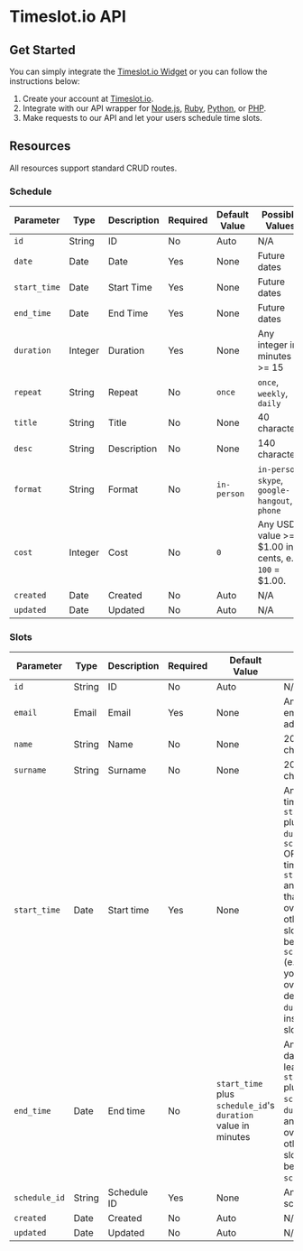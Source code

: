
# Timeslot.io API

## Get Started

You can simply integrate the [Timeslot.io Widget][widget] or you can follow the instructions below:

[widget]: https://github.com/timeslot/timeslot-widget

1. Create your account at [Timeslot.io](http://timeslot.io/signup).
2. Integrate with our API wrapper for [Node.js][node], [Ruby][ruby], [Python][python], or [PHP][php].
3. Make requests to our API and let your users schedule time slots.

[node]: https://github.com/timeslot/timeslot-node
[ruby]: https://github.com/timeslot/timeslot-ruby
[python]: https://github.com/timeslot/timeslot-python
[php]: https://github.com/timeslot/timeslot-php

## Resources

All resources support standard CRUD routes.

### Schedule

Parameter | Type | Description | Required | Default Value | Possible Values
--- | --- | --- | --- | --- | ---
`id` | String | ID | No | Auto | N/A
`date` | Date | Date | Yes | None | Future dates
`start_time` | Date | Start Time | Yes | None | Future dates
`end_time` | Date | End Time | Yes | None | Future dates
`duration` | Integer | Duration | Yes | None | Any integer in minutes >= 15
`repeat` | String | Repeat | No | `once` | `once`, `weekly`, `daily`
`title` | String | Title | No | None | 40 characters
`desc` | String | Description | No | None | 140 characters
`format` | String | Format | No | `in-person` | `in-person`, `skype`, `google-hangout`, `phone`
`cost` | Integer | Cost | No | `0` | Any USD value >= $1.00 in cents, e.g. `100` = $1.00.
`created` | Date | Created | No | Auto | N/A
`updated` | Date | Updated | No | Auto | N/A

### Slots

Parameter | Type | Description | Required | Default Value | Possible Values
--- | --- | --- | --- | --- | ---
`id` | String | ID | No | Auto | N/A
`email` | Email | Email | Yes | None | Any valid email address
`name` | String | Name | No | None | 20 characters
`surname` | String | Surname | No | None | 20 characters
`start_time` | Date | Start time | Yes | None | Any valid time between `start_time` plus the `duration` of `schedule_id` OR any valid time between `start_time` and `end_time` that does not overlap with other time slots belonging to `schedule_id` (e.g. this lets you manually override the default `duration` for instances of slots)
`end_time` | Date | End time | No | `start_time` plus `schedule_id`'s `duration` value in minutes | Any valid date that is at least `start_time` plus `schedule_id`'s `duration` long and does not overlap with other time slots belonging to `schedule_id`.
`schedule_id` | String | Schedule ID | Yes | None | Any valid schedule ID
`created` | Date | Created | No | Auto | N/A
`updated` | Date | Updated | No | Auto | N/A
